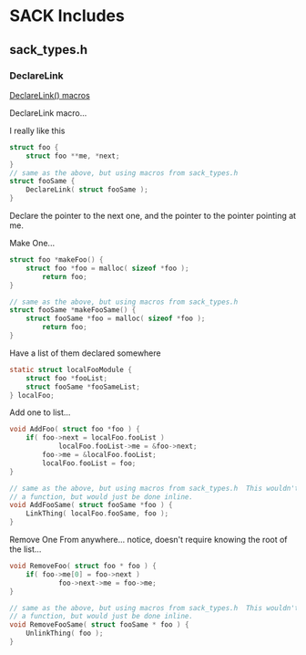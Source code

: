 
# SACK Includes



## sack_types.h

### DeclareLink

[DeclareLink() macros](https://github.com/d3x0r/SACK/blob/master/include/sack_types.h#L1348-L1493)

DeclareLink macro...

I really like this

``` C
struct foo {
	struct foo **me, *next;
}
// same as the above, but using macros from sack_types.h
struct fooSame {
	DeclareLink( struct fooSame );
}

```

Declare the pointer to the next one, and the pointer to the pointer pointing at me.

Make One...

``` C
struct foo *makeFoo() {
	struct foo *foo = malloc( sizeof *foo );
        return foo;
}

// same as the above, but using macros from sack_types.h
struct fooSame *makeFooSame() {
	struct fooSame *foo = malloc( sizeof *foo );
        return foo;
}
```

Have a list of them declared somewhere

``` C
static struct localFooModule {
	struct foo *fooList;
	struct fooSame *fooSameList;
} localFoo;
```

Add one to list...

``` C
void AddFoo( struct foo *foo ) {
	if( foo->next = localFoo.fooList )
        	localFoo.fooList->me = &foo->next;
        foo->me = &localFoo.fooList;
        localFoo.fooList = foo;
}

// same as the above, but using macros from sack_types.h  This wouldn't NEED 
// a function, but would just be done inline.
void AddFooSame( struct fooSame *foo ) {
	LinkThing( localFoo.fooSame, foo );
}
```


Remove One From anywhere... notice, doesn't require knowing the root of the list...

``` C
void RemoveFoo( struct foo * foo ) {
	if( foo->me[0] = foo->next )
        	foo->next->me = foo->me;
}

// same as the above, but using macros from sack_types.h  This wouldn't NEED 
// a function, but would just be done inline.
void RemoveFooSame( struct fooSame * foo ) {
	UnlinkThing( foo );
}
```


